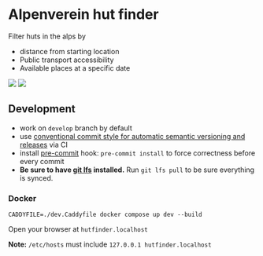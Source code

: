 # Alpenverein hut finder

Filter huts in the alps by
* distance from starting location
* Public transport accessibility
* Available places at a specific date

![](./doc/1.png)
![](./doc/2.png)

## Development

* work on `develop` branch by default
* use [conventional commit style for automatic semantic versioning and releases](https://engineering.deloitte.com.au/articles/semantic-versioning-with-conventional-commits) via CI
* install [pre-commit](https://pre-commit.com/) hook: `pre-commit install` to force correctness before every commit
* **Be sure to have [git lfs](https://git-lfs.com/) installed.** Run `git lfs pull` to be sure everything is synced.

### Docker

```
CADDYFILE=./dev.Caddyfile docker compose up dev --build
```

Open your browser at `hutfinder.localhost`

**Note:** `/etc/hosts` must include `127.0.0.1 hutfinder.localhost`
